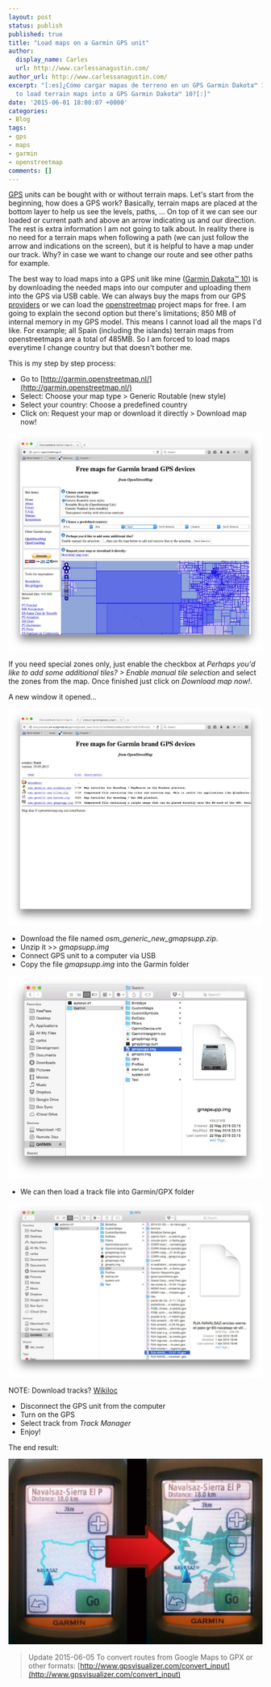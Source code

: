 ```yaml
---
layout: post
status: publish
published: true
title: "Load maps on a Garmin GPS unit"
author:
  display_name: Carles
  url: http://www.carlessanagustin.com/
author_url: http://www.carlessanagustin.com/
excerpt: "[:es]¿Cómo cargar mapas de terreno en un GPS Garmin Dakota™ 10?[:en]How
  to load terrain maps into a GPS Garmin Dakota™ 10?[:]"
date: '2015-06-01 18:00:07 +0000'
categories:
- Blog
tags:
- gps
- maps
- garmin
- openstreetmap
comments: []
---
```

[GPS](http://en.wikipedia.org/wiki/Global_Positioning_System) units can be bought with or without terrain maps. Let's start from the beginning, how does a GPS work? Basically, terrain maps are placed at the bottom layer to help us see the levels, paths, ... On top of it we can see our loaded or current path and above an arrow indicating us and our direction. The rest is extra information I am not going to talk about. In reality there is no need for a terrain maps when following a path (we can just follow the arrow and indications on the screen), but it is helpful to have a map under our track. Why? in case we want to change our route and see other paths for example.

The best way to load maps into a GPS unit like mine ([Garmin Dakota™ 10](https://buy.garmin.com/es-ES/ES/fitness-y-outdoor/descatalogados/dakota-10/prod30925.html)) is by downloading the needed maps into our computer and uploading them into the GPS via USB cable. We can always buy the maps from our GPS [providers](https://buy.garmin.com/es-ES/ES/fitness-y-outdoor/descatalogados/dakota-10/mapas/mapas-para-la-montana/topo-light/topo-france-v3-light-region-e/prod136421_010-D1352-00.html) or we can load the [openstreetmap](http://garmin.openstreetmap.nl/) project maps for free. I am going to explain the second option but there's limitations; 850 MB of internal memory in my GPS model. This means I cannot load all the maps I'd like. For example; all Spain (including the islands) terrain maps from openstreetmaps are a total of 485MB. So I am forced to load maps everytime I change country but that doesn't bother me.

This is my step by step process:

*   Go to [http://garmin.openstreetmap.nl/](http://garmin.openstreetmap.nl/)
*   Select: Choose your map type > Generic Routable (new style)
*   Select your country: Choose a predefined country
*   Click on: Request your map or download it directly > Download map now!

[![openstreetmap](/images/posts/2015/05/openstreetmap.jpg)](/images/posts/2015/05/openstreetmap.jpg)

If you need special zones only, just enable the checkbox at _Perhaps you'd like to add some additional tiles? > Enable manual tile selection_ and select the zones from the map. Once finished just click on _Download map now!_.

A new window it opened...

[![download](/images/posts/2015/05/download.jpg)](/images/posts/2015/05/download.jpg)

*   Download the file named _osm_generic_new_gmapsupp.zip_.
*   Unzip it >> _gmapsupp.img_
*   Connect GPS unit to a computer via USB
*   Copy the file _gmapsupp.img_ into the Garmin folder

[![folder](/images/posts/2015/05/folder.jpg)](/images/posts/2015/05/folder.jpg)

*   We can then load a track file into Garmin/GPX folder

[![track](/images/posts/2015/06/track-1024x702.jpg)](/images/posts/2015/06/track.jpg)

NOTE: Download tracks? [Wikiloc](http://www.wikiloc.com)

*   Disconnect the GPS unit from the computer
*   Turn on the GPS
*   Select track from _Track Manager_
*   Enjoy!

The end result:

[![before-after](/images/posts/2015/05/before-after-1024x746.jpg)](/images/posts/2015/05/before-after.jpg)

> Update 2015-06-05
> To convert routes from Google Maps to GPX or other formats: [http://www.gpsvisualizer.com/convert_input](http://www.gpsvisualizer.com/convert_input)
